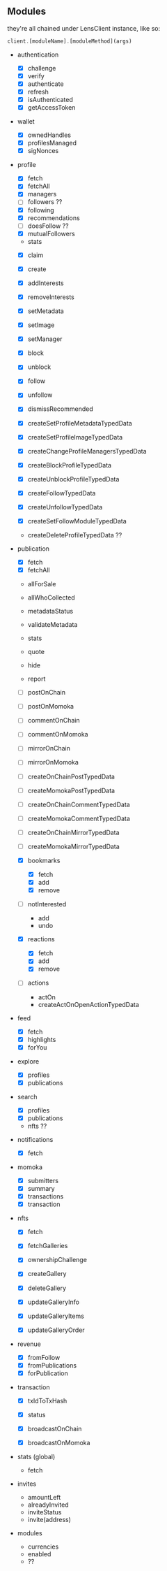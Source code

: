 ## Modules

they're all chained under LensClient instance, like so:

```ts
client.[moduleName].[moduleMethod](args)
```

- authentication

  - [x] challenge
  - [x] verify
  - [x] authenticate
  - [x] refresh
  - [x] isAuthenticated
  - [x] getAccessToken

- wallet

  - [x] ownedHandles
  - [x] profilesManaged
  - [x] sigNonces

- profile

  - [x] fetch
  - [x] fetchAll
  - [x] managers
  - [ ] followers ??
  - [x] following
  - [x] recommendations
  - [ ] doesFollow ??
  - [x] mutualFollowers
  - stats

  - [x] claim
  - [x] create
  - [x] addInterests
  - [x] removeInterests
  - [x] setMetadata
  - [x] setImage
  - [x] setManager
  - [x] block
  - [x] unblock
  - [x] follow
  - [x] unfollow
  - [x] dismissRecommended

  - [x] createSetProfileMetadataTypedData
  - [x] createSetProfileImageTypedData
  - [x] createChangeProfileManagersTypedData
  - [x] createBlockProfileTypedData
  - [x] createUnblockProfileTypedData
  - [x] createFollowTypedData
  - [x] createUnfollowTypedData
  - [x] createSetFollowModuleTypedData
  - createDeleteProfileTypedData ??

- publication

  - [x] fetch
  - [x] fetchAll
  - allForSale
  - allWhoCollected
  - metadataStatus
  - validateMetadata
  - stats

  - quote
  - hide
  - report

  - [ ] postOnChain
  - [ ] postOnMomoka
  - [ ] commentOnChain
  - [ ] commentOnMomoka
  - [ ] mirrorOnChain
  - [ ] mirrorOnMomoka

  - [ ] createOnChainPostTypedData
  - [ ] createMomokaPostTypedData
  - [ ] createOnChainCommentTypedData
  - [ ] createMomokaCommentTypedData
  - [ ] createOnChainMirrorTypedData
  - [ ] createMomokaMirrorTypedData

  - [x] bookmarks

    - [x] fetch
    - [x] add
    - [x] remove

  - [ ] notInterested

    - add
    - undo

  - [x] reactions

    - [x] fetch
    - [x] add
    - [x] remove

  - [ ] actions

    - actOn
    - createActOnOpenActionTypedData

- feed

  - [x] fetch
  - [x] highlights
  - [x] forYou

- explore

  - [x] profiles
  - [x] publications

- search

  - [x] profiles
  - [x] publications
  - nfts ??

- notifications

  - [x] fetch

- momoka

  - [x] submitters
  - [x] summary
  - [x] transactions
  - [x] transaction

- nfts

  - [x] fetch
  - [x] fetchGalleries

  - [x] ownershipChallenge
  - [x] createGallery
  - [x] deleteGallery
  - [x] updateGalleryInfo
  - [x] updateGalleryItems
  - [x] updateGalleryOrder

- revenue

  - [x] fromFollow
  - [x] fromPublications
  - [x] forPublication

- transaction

  - [x] txIdToTxHash
  - [x] status

  - [x] broadcastOnChain
  - [x] broadcastOnMomoka

- stats (global)

  - fetch

- invites

  - amountLeft
  - alreadyInvited
  - inviteStatus
  - invite(address)

- modules
  - currencies
  - enabled
  - ??
